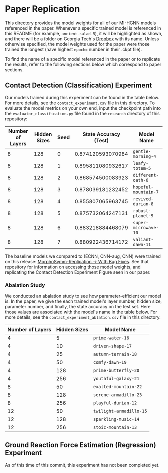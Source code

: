 # Paper Replication

This directory provides the model weights for all of our MI-HGNN models referenced in the paper. Whenever a specific trained model is referenced in this README (for example, `ancient-salad-5`), it will be highlighted as shown, and there will be a folder on Georgia Tech's [Dropbox](https://www.dropbox.com/scl/fo/8p165xcfbdfwlcr3jx7tb/ABoxs5BOEXsQnJgFXF_Mjcc?rlkey=znrs7oyu29qsswpd3a5r55zk8&st=53v30ys3&dl=0) with its name. Unless otherwise specified, the model weights used for the paper were those trained the longest (have highest `epoch=` number in their .ckpt file).

To find the name of a specific model referenced in the paper or to replicate the results, refer to the following sections below which correspond to paper sections.

## Contact Detection (Classification) Experiment

Our models trained during this experiment can be found in the table below. For more details, see the `contact_experiment.csv` file in this directory. To evaluate the model metrics on your own end, input the checkpoint path into the `evaluator_classification.py` file found in the `research` directory of this repository:

| Number of Layers | Hidden Sizes | Seed | State Accuracy (Test) | Model Name            |
| ---------------- | ------------ | ---- |---------------------- | --------------------- |
| 8                | 128          |    0 | 0.874120593070984     | `gentle-morning-4`     |
| 8                | 128          |    1 | 0.895811080932617     | `leafy-totem-5`         |
| 8                | 128          |    2 | 0.868574500083923     | `different-oath-6`      |
| 8                | 128          |    3 | 0.878039181232452     | `hopeful-mountain-7`    |
| 8                | 128          |    4 | 0.855807065963745     | `revived-durian-8`      |
| 8                | 128          |    5 | 0.875732064247131     | `robust-planet-9`       |
| 8                | 128          |    6 | 0.883218884468079     | `super-microwave-10`    |
| 8                | 128          |    7 | 0.880922436714172     | `valiant-dawn-11`       |

The baseline models we compared to (ECNN, CNN-aug, CNN) were trained on this release: [MorphoSymm-Replication -> With Bug Fixes](https://github.com/lunarlab-gatech/MorphoSymm-Replication/releases/tag/RepBugFixes). See that repository for information on accessing those model weights, and replicating the Contact Detection Experiment Figure seen in our paper.

### Abalation Study

We conducted an abalation study to see how parameter-efficient our model is. In the paper, we give the each trained model's layer number, hidden size, parameter number, and finally, the state accuracy on the test set. Here those values are associated with the model's name in the table below. For more details, see the `contact_experiment_ablation.csv` file in this directory.

| Number of Layers | Hidden Sizes | Model Name             |
| ---------------- | ------------ | ---------------------- |
| 4                | 5            | `prime-water-16`       |
| 4                | 10           | `driven-shape-17`      |
| 4                | 25           | `autumn-terrain-18`    |
| 4                | 50           | `comfy-dawn-19`        |
| 4                | 128          | `prime-butterfly-20`   |
| 4                | 256          | `youthful-galaxy-21`   |
| 8                | 50           | `exalted-mountain-22`  |
| 8                | 128          | `serene-armadillo-23`  |
| 8                | 256          | `playful-durian-12`    |
| 12               | 50           | `twilight-armadillo-15`|
| 12               | 128          | `sparkling-music-14`   |
| 12               | 256          | `stoic-mountain-13`    |


## Ground Reaction Force Estimation (Regression) Experiment 

As of this time of this commit, this experiment has not been completed yet.